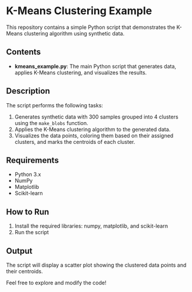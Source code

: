 # K-Means Clustering Example

This repository contains a simple Python script that demonstrates the K-Means clustering algorithm using synthetic data.

## Contents

- **kmeans_example.py**: The main Python script that generates data, applies K-Means clustering, and visualizes the results.

## Description

The script performs the following tasks:

1. Generates synthetic data with 300 samples grouped into 4 clusters using the `make_blobs` function.
2. Applies the K-Means clustering algorithm to the generated data.
3. Visualizes the data points, coloring them based on their assigned clusters, and marks the centroids of each cluster.

## Requirements

- Python 3.x
- NumPy
- Matplotlib
- Scikit-learn

## How to Run

1. Install the required libraries: numpy, matplotlib, and scikit-learn
2. Run the script


## Output

The script will display a scatter plot showing the clustered data points and their centroids.

Feel free to explore and modify the code!
